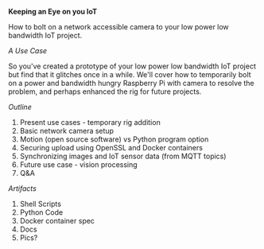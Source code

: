 **Keeping an Eye on you IoT**

How to bolt on a network accessible camera to your low power low bandwidth IoT project.


*A Use Case*

So you've created a prototype of your low power low bandwidth IoT project but
find that it glitches once in a while. We'll cover how to temporarily bolt on a power
and bandwidth hungry Raspberry Pi with camera to resolve the problem, and perhaps
enhanced the rig for future projects.


*Outline*

1. Present use cases - temporary rig addition
2. Basic network camera setup
3. Motion (open source software) vs Python program option
4. Securing upload using OpenSSL and Docker containers
5. Synchronizing images and IoT sensor data (from MQTT topics)
6. Future use case - vision processing
7. Q&A


*Artifacts*

1. Shell Scripts
2. Python Code
3. Docker container spec
4. Docs
5. Pics?
